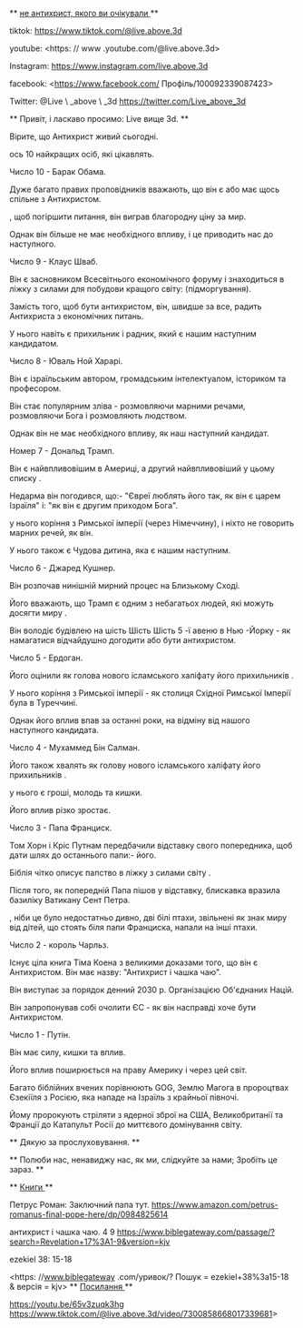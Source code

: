 ** <u> не антихрист, якого ви очікували </u> **

tiktok: <https://www.tiktok.com/@live.above.3d>

youtube: <https: // www .youtube.com/@live.above.3d>

Instagram: <https://www.instagram.com/live.above.3d>

facebook: <https://www.facebook.com/ Профіль/100092339087423>

Twitter: @Live \ _above \ _3d <https://twitter.com/Live_above_3d>

** Привіт, і ласкаво просимо: Live вище 3d. **

Вірите, що Антихрист живий сьогодні.

ось 10 найкращих осіб, які цікавлять.

Число 10 - Барак Обама.

Дуже багато правих проповідників вважають, що він є або має щось спільне з
Антихристом.

, щоб погіршити питання, він виграв благородну ціну за мир.

Однак він більше не має необхідного впливу, і це приводить
нас до наступного.

Число 9 - Клаус Шваб.

Він є засновником Всесвітнього економічного форуму і знаходиться в ліжку з
силами для побудови кращого світу: (підморгування).

Замість того, щоб бути антихристом, він, швидше за все, радить
Антихриста з економічних питань.

У нього навіть є прихильник і радник, який є нашим наступним кандидатом.

Число 8 - Юваль Ной Харарі.

Він є ізраїльським автором, громадським інтелектуалом, істориком та професором.

Він стає популярним зліва - розмовляючи марними речами, розмовляючи
Бога і розмовляють людством.

Однак він не має необхідного впливу, як наш наступний
кандидат.

Номер 7 - Дональд Трамп.

Він є найвпливовішим в Америці, а другий найвпливовіший у цьому списку
.

Недарма він погодився, що:- "Євреї люблять його так, як він є царем Ізраїля"
і: "як він є другим приходом Бога".

у нього коріння з Римської імперії (через Німеччину), і ніхто не говорить
марних речей, як він.

У нього також є Чудова дитина, яка є нашим наступним.

Число 6 - Джаред Кушнер.

Він розпочав нинішній мирний процес на Близькому Сході.

Його вважають, що Трамп є одним з небагатьох людей, які можуть досягти миру
.

Він володіє будівлею на шість Шість Шість 5 -ї авеню в Нью -Йорку - як намагатися
відчайдушно догодити або бути антихристом.

Число 5 - Ердоган.

Його оцінили як голова нового ісламського халіфату його прихильників
.

У нього коріння з Римської імперії - як столиця Східної Римської
Імперії була в Туреччині.

Однак його вплив впав за останні роки, на відміну від нашого наступного
кандидата.

Число 4 - Мухаммед Бін Салман.

Його також хвалять як голову нового ісламського халіфату його прихильників
.

у нього є гроші, молодь та кишки.

Його вплив різко зростає.

Число 3 - Папа Франциск.

Том Хорн і Кріс Путнам передбачили відставку свого попередника, щоб дати
шлях до останнього папи:- його.

Біблія чітко описує папство в ліжку з силами світу
.

Після того, як попередній Папа пішов у відставку, блискавка вразила базиліку Ватикану Сент
Петра.

, ніби це було недостатньо дивно, дві білі птахи, звільнені як знак
миру від дітей, що стоять біля папи Франциска, напали на інші птахи.

Число 2 - король Чарльз.

Існує ціла книга Тіма Коена з великими доказами того, що він є
Антихристом. Він має назву: "Антихрист і чашка чаю".

Він виступає за порядок денний 2030 р. Організацією Об'єднаних Націй.

Він запропонував собі очолити ЄС - як він насправді хоче бути
Антихристом.

Число 1 - Путін.

Він має силу, кишки та вплив.

Його вплив поширюється на праву Америку і через цей світ.

Багато біблійних вчених порівнюють GOG, Землю Магога в пророцтвах Єзекіїля
з Росією, яка нападе на Ізраїль з крайньої півночі.

Йому пророкують стріляти з ядерної зброї на США, Великобританії та Франції до
Катапульт Росії до миттєвого домінування світу.

** Дякую за прослуховування. **

** Полюби нас, ненавиджу нас, як ми, слідкуйте за нами; Зробіть це зараз. **

** <u> Книги </u> **

Петрус Роман: Заключний папа тут.
<https://www.amazon.com/petrus-romanus-final-pope-here/dp/0984825614>

антихрист і чашка чаю. 4 9
<https://www.biblegateway.com/passage/?search=Revelation+17%3A1-9&version=kjv>

ezekiel 38: 15-18

<https: //www.biblegateway .com/уривок/? Пошук = ezekiel+38%3a15-18 & версія = kjv>
** <u> Посилання </u> **

<https://youtu.be/65v3zuqk3hg>
<https://www.tiktok.com/@live.above.3d/video/7300858668017339681>>



